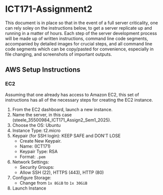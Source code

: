 # ICT171-Assignment2
This document is in place so that in the event of a full server criticality, one can rely soley on the instructions below, to get a server replicate up and running in a matter of hours. Each step of the server development process will be made up of written instructions, command line code segments,  accompanied by detailed images for crucial steps, and all command line code segments which can be copy/pasted for convenience, especially in file changing, and screenshots of important outputs.


## AWS Setup Instructions
### EC2
Assuming that one already has access to Amazon EC2, this set of instructions has all of the necessary steps for creating the EC2 instance.
1. From the EC2 dashboard, launch a new instance.
2. Name the server, in this case (steele_35500984_ICT171_Assign2_Sem1_2025).
3. Choose the OS: Ubuntu
4. Instance Type: t2.micro
5. Keypair (for SSH login): KEEP SAFE and DON'T LOSE
   - Create New Keypair.
   - Name: (ICT171)
   - Keypair Type: RSA
   - Format: `.pem`
6. Network Settings:
   - Security Groups:
   - Allow SSH (22), HTTPS (443), HTTP (80)
7. Configure Storage:
   - Change from  `1x 8GiB` to `1x 30GiB`
8. Launch Instance



 
